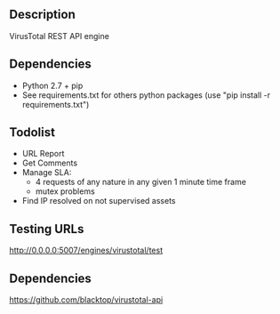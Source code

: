 ## Description
VirusTotal REST API engine

## Dependencies
- Python 2.7 + pip
- See requirements.txt for others python packages (use "pip install -r requirements.txt")

## Todolist
- URL Report
- Get Comments
- Manage SLA:
  * 4 requests of any nature in any given 1 minute time frame
  * mutex problems
- Find IP resolved on not supervised assets

## Testing URLs
http://0.0.0.0:5007/engines/virustotal/test

## Dependencies
https://github.com/blacktop/virustotal-api
